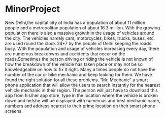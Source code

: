 # MinorProject
New Delhi,the capital city of India has a population of about 11 million people and a metropolitan population of about 16.3 million. With the growing population there is also a massive growth in the usage of vehicles around the city. The vehicles namely cars, motorcycles, bikes, trucks, buses, etc. are used round the clock 24*7 by the people of Delhi keeping the roads busy.
With the population and usage of vehicles increasing every day, there are numerous breakdowns and accidents that occur on the roads.Sometimes the person driving or riding the vehicle is not known of how the breakdown of the vehicle has taken place or may not be so knowledgeable on how to fix it right. Many a times people do not have the number of the car or bike mechanic and keep looking for them.
We have found the right solution for all these problems. “Mr. Mechanic” a smart phone application that will allow the users to search instantly for the nearest vehicle mechanic in their region. The person will just have to download this app from his/her app store, type in the location where the vehicle is broken down and he/she will be displayed with numerous and best mechanic name, numbers and address nearest to their prime location on their smart phone screens.
